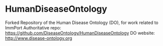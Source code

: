 # HumanDiseaseOntology
Forked Repository of the Human Disease Ontology (DO), for work related to ImmPort
Authoritative repo: https://github.com/DiseaseOntology/HumanDiseaseOntology
DO website: http://www.disease-ontology.org
